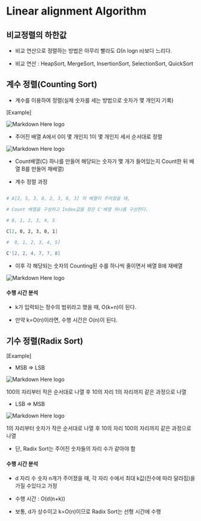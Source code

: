 ﻿# Linear alignment Algorithm

## 비교정렬의 하한값

- 비교 연산으로 정렬하는 방법은 아무리 빨라도 Ω(n logn n)보다 느리다.

- 비교 연산 : HeapSort, MergeSort, InsertionSort, SelectionSort, QuickSort


## 계수 정렬(Counting Sort)

- 계수를 이용하여 정렬(실제 숫자를 세는 방법으로 숫자가 몇 개인지 기록)

[Example]

![Markdown Here logo](http://cfile29.uf.tistory.com/image/2336C34F58BEC69F2C9511)

- 주어진 배열 A에서 0이 몇 개인지 1이 몇 개인지 세서 순서대로 정렬

![Markdown Here logo](http://cfile29.uf.tistory.com/image/24622D4C58BEC7662E2489)

- Count배열(C) 하나를 만들어 해당되는 숫자가 몇 개가 들어있는지 Count한 뒤 배열 B를 만들어 재배열)


- 계수 정렬 과정

```sh

# A[2, 5, 3, 0, 2, 3, 0, 3] 의 배열이 주어졌을 때,

# Count 배열을 구성하고 Index값을 찾은 C'배열 하나를 구성한다.
 
# 0, 1, 2, 3, 4, 5

C[2, 0, 2, 3, 0, 1]

#  0, 1, 2, 3, 4, 5]

C'[2, 2, 4, 7, 7, 8]

```
- 이후 각 해당되는 숫자의 Counting된 수를 하나씩 줄이면서 배열 B에 재배열

![Markdown Here logo](http://cfile24.uf.tistory.com/image/216BA73C58BECAFE22E446)


#### 수행 시간 분석

- k가 입력되는 정수의 범위라고 했을 때, O(k+n)이 된다.

- 만약 k=O(n)이라면, 수행 시간은 O(n)이 된다.


## 기수 정렬(Radix Sort)

[Example]

- MSB => LSB

![Markdown Here logo](http://cfile4.uf.tistory.com/image/2633853458BECC842A9F13)

100의 자리부터 작은 순서대로 나열 후 10의 자리 1의 자리까지 같은 과정으로 나열


- LSB => MSB

![Markdown Here logo](http://cfile21.uf.tistory.com/image/243D543458BECC8512303A)

1의 자리부터 숫자가 작은 순서대로 나열 후 10의 자리 100의 자리까지 같은 과정으로 나열


- 단, Radix Sort는 주어진 숫자들의 자리 수가 같아야 함


#### 수행 시간 분석

- d 자리 수 숫자 n개가 주어졌을 때, 각 자리 수에서 최대 k값(진수에 따라 달라짐)을 가질 수있다고 가정

- 수행 시간 : O(d(n+k))

- 보통, d가 상수이고 k=O(n)이므로 Radix Sort는 선형 시간에 수행
